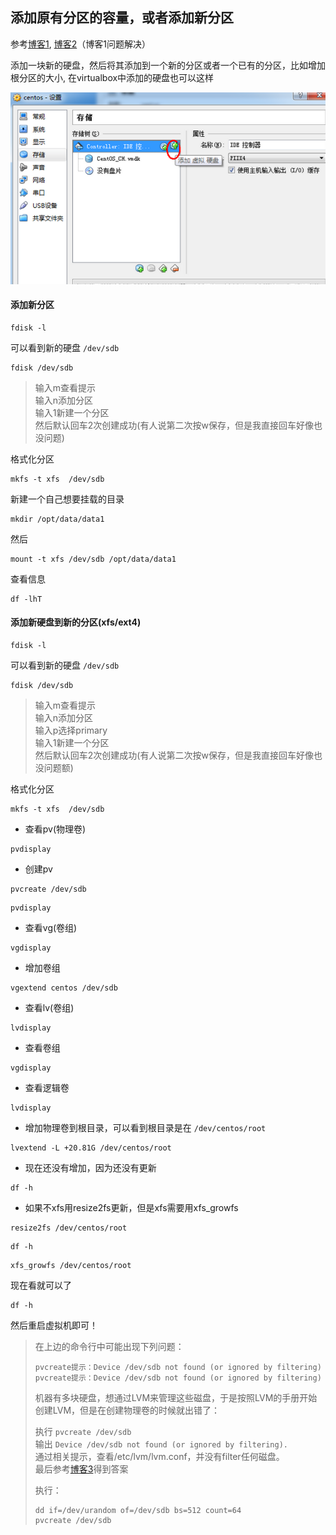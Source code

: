 ## 添加原有分区的容量，或者添加新分区

参考[博客1](http://www.cnblogs.com/juandx/p/5618162.html), [博客2](http://www.cnitblog.com/xijia0524/archive/2014/09/05/89738.html)（博客1问题解决）

添加一块新的硬盘，然后将其添加到一个新的分区或者一个已有的分区，比如增加根分区的大小, 在virtualbox中添加的硬盘也可以这样

![](img/o_01.png)

#### 添加新分区

```
fdisk -l
```

可以看到新的硬盘 `/dev/sdb`

```
fdisk /dev/sdb
```

> 输入m查看提示  
> 输入n添加分区  
> 输入1新建一个分区  
> 然后默认回车2次创建成功(有人说第二次按w保存，但是我直接回车好像也没问题)

格式化分区

```
mkfs -t xfs  /dev/sdb
```

新建一个自己想要挂载的目录

```
mkdir /opt/data/data1
```

然后

```
mount -t xfs /dev/sdb /opt/data/data1
```

查看信息

```
df -lhT
```

#### 添加新硬盘到新的分区(xfs/ext4)

```
fdisk -l
```

可以看到新的硬盘 `/dev/sdb`

```
fdisk /dev/sdb
```

> 输入m查看提示  
> 输入n添加分区  
> 输入p选择primary  
> 输入1新建一个分区  
> 然后默认回车2次创建成功(有人说第二次按w保存，但是我直接回车好像也没问题额)

格式化分区

```
mkfs -t xfs  /dev/sdb
```

* 查看pv(物理卷)

```
pvdisplay
```

* 创建pv

```
pvcreate /dev/sdb 
```

```
pvdisplay
```

* 查看vg(卷组)

```
vgdisplay
```

* 增加卷组

```
vgextend centos /dev/sdb
```

* 查看lv(卷组)

```
lvdisplay
```

* 查看卷组

```
vgdisplay
```

* 查看逻辑卷

```
lvdisplay
```

* 增加物理卷到根目录，可以看到根目录是在 `/dev/centos/root`

```
lvextend -L +20.81G /dev/centos/root
```

* 现在还没有增加，因为还没有更新

```
df -h
```

* 如果不xfs用resize2fs更新，但是xfs需要用xfs_growfs

```
resize2fs /dev/centos/root
```

```
df -h
```

```
xfs_growfs /dev/centos/root
```

现在看就可以了

```
df -h
```

然后重启虚拟机即可！

> 在上边的命令行中可能出现下列问题：  
> 
> ```
> pvcreate提示：Device /dev/sdb not found (or ignored by filtering)  
> pvcreate提示：Device /dev/sdb not found (or ignored by filtering)
> ```
> 
> 机器有多块硬盘，想通过LVM来管理这些磁盘，于是按照LVM的手册开始创建LVM，但是在创建物理卷的时候就出错了：
> 
> 执行 `pvcreate /dev/sdb`  
> 输出 `Device /dev/sdb not found (or ignored by filtering).`  
> 通过相关提示，查看/etc/lvm/lvm.conf，并没有filter任何磁盘。  
> 最后参考[博客3](http://idolinux.blogspot.com/2008/10/perc-raid-and-efi-gpt-wierdness.html)得到答案
> 
> 执行：
> 
> ```
> dd if=/dev/urandom of=/dev/sdb bs=512 count=64
> pvcreate /dev/sdb
> ```
